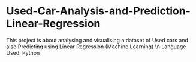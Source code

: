 # Used-Car-Analysis-and-Prediction-Linear-Regression
This project is about analysing and visualising a dataset of Used cars and also Predicting using Linear Regression (Machine Learning) \n
Language Used: Python

